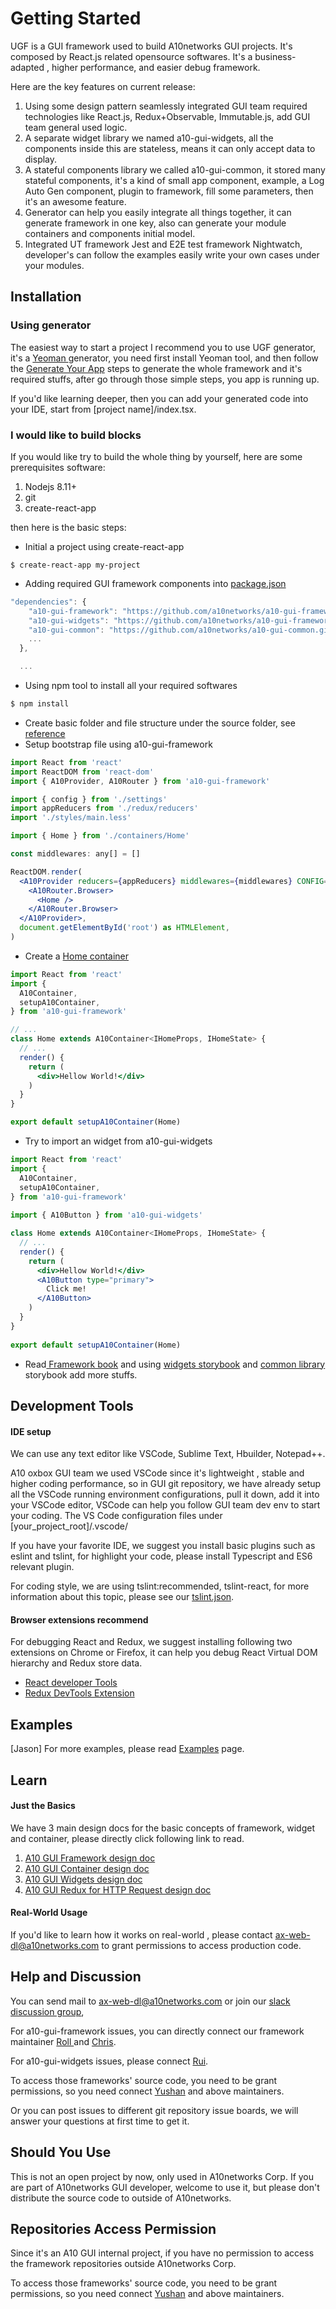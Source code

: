 # Getting Started

UGF is a GUI framework used to build A10networks GUI projects. It's composed by React.js related opensource  softwares. It's a business-adapted , higher performance, and easier debug framework.

Here are the key features on current release:

1. Using some design pattern seamlessly integrated GUI team required technologies like React.js, Redux+Observable, Immutable.js, add GUI team general used logic.
2. A separate widget library we named a10-gui-widgets, all the components inside this are stateless, means it can only accept data to display.
3. A stateful components library we called a10-gui-common, it stored many stateful components, it's a kind of small app component, example, a Log Auto Gen component, plugin to framework, fill some parameters, then it's an awesome feature.
4. Generator can help you easily integrate all things together, it can generate framework in one key, also can generate your module containers and components initial model.
5. Integrated UT framework Jest and E2E test framework Nightwatch,  developer's can follow the examples easily write your own cases under your modules.

## Installation

### Using generator 

The easiest way to start a project I recommend you to use UGF generator, it's a [Yeoman ](https://yeoman.io/)generator, you need first install Yeoman tool, and then follow the [Generate Your App](generate-your-app.md)  steps to generate the whole framework and it's required stuffs,  after go through those simple steps, you app is running up. 

If you'd like learning deeper, then you can add your generated code into your IDE,  start from \[project name\]/index.tsx.

### I would like to build blocks

If you would like try to build the whole thing by yourself,  here are some prerequisites software:

1. Nodejs 8.11+ 
2. git
3. create-react-app

then here is the basic steps:

* Initial a project using create-react-app

```text
$ create-react-app my-project
```

*  Adding required GUI framework components into [package.json](https://github.com/a10networks/a10-gui-ugf-template/blob/master/package.json)

```javascript
"dependencies": {
    "a10-gui-framework": "https://github.com/a10networks/a10-gui-framework.git",
    "a10-gui-widgets": "https://github.com/a10networks/a10-gui-framework.git",
    "a10-gui-common": "https://github.com/a10networks/a10-gui-common.git",
    ...
  },

  ...
```

* Using npm tool to install all your required softwares

```bash
$ npm install
```

* Create basic folder and file structure under the source folder, see [reference](https://github.com/a10networks/a10-gui-ugf-template/tree/master/src)
* Setup bootstrap file using a10-gui-framework

```jsx
import React from 'react'
import ReactDOM from 'react-dom'
import { A10Provider, A10Router } from 'a10-gui-framework'

import { config } from './settings'
import appReducers from './redux/reducers'
import './styles/main.less'

import { Home } from './containers/Home'

const middlewares: any[] = []

ReactDOM.render(
  <A10Provider reducers={appReducers} middlewares={middlewares} CONFIG={config}>
    <A10Router.Browser>
      <Home />
    </A10Router.Browser>
  </A10Provider>,
  document.getElementById('root') as HTMLElement,
)
```

* Create a [Home container](https://github.com/a10networks/a10-gui-ugf-template/blob/master/src/containers/Home/Home.tsx)

```jsx
import React from 'react'
import {
  A10Container,
  setupA10Container,
} from 'a10-gui-framework'

// ...
class Home extends A10Container<IHomeProps, IHomeState> {
  // ...
  render() {
    return (
      <div>Hellow World!</div>
    )
  }
}

export default setupA10Container(Home)
```

* Try to import an widget from a10-gui-widgets

```jsx
import React from 'react'
import {
  A10Container,
  setupA10Container,
} from 'a10-gui-framework'
​
import { A10Button } from 'a10-gui-widgets'

class Home extends A10Container<IHomeProps, IHomeState> {
  // ...
  render() {
    return (
      <div>Hellow World!</div>
      <A10Button type="primary">
        Click me!
      </A10Button>
    )
  }
}
​
export default setupA10Container(Home)
```

* Read[ Framework book](../main-repositories/a10-gui-framework.md) and using [widgets storybook](../main-repositories/a10-gui-widgets.md) and [common library](../main-repositories/a10-stateful-common-library.md) storybook add more stuffs.

## Development Tools

#### IDE setup

We can use any text editor like VSCode, Sublime Text, Hbuilder, Notepad++. 

A10 oxbox GUI team we used VSCode since it's lightweight , stable and higher coding performance, so in GUI git repository, we have already setup all the VSCode running environment configurations, pull it down, add it into your VSCode editor, VSCode can help you follow GUI team dev env to start your coding. The VS Code configuration files under \[your\_project\_root\]/.vscode/

If you have your favorite IDE,  we suggest you install basic plugins such as eslint and tslint, for highlight your code, please install Typescript and ES6 relevant plugin.

For coding style, we are using  tslint:recommended, tslint-react, for more information about this topic, please see our [tslint.json](https://github.com/a10networks/a10-gui-ugf-template/blob/master/tslint.json).

#### Browser extensions recommend

For debugging React and Redux, we suggest installing following two extensions on Chrome or Firefox, it can help you debug React Virtual DOM hierarchy and Redux store data.

* [React developer Tools](https://github.com/facebook/react-devtools)
* [Redux DevTools Extension](https://github.com/zalmoxisus/redux-devtools-extension)

## Examples

\[Jason\] For more examples,  please read [Examples](examples.md) page.

## Learn 

#### Just the Basics

We have 3 main design docs for the basic concepts of framework, widget and container, please directly click following link to read.

1. [A10 GUI Framework design doc](https://github.com/a10networks/a10networks.github.io/raw/0.7.0/design-docs/A10-GUI-Framework-Design-v1.1a.docx)
2. [A10 GUI Container design doc](https://github.com/a10networks/a10networks.github.io/raw/0.7.0/design-docs/A10-Container-Design-v1.0a.docx)
3. [A10 GUI Widgets design doc](https://github.com/a10networks/a10networks.github.io/raw/0.7.0/design-docs/A10-GUI-Widgets-v1.1a.docx)
4. [A10 GUI Redux for HTTP Request design doc](https://github.com/a10networks/a10networks.github.io/raw/0.7.0/design-docs/A10ReduxHTTP_design_v1.0b.docx) 

#### Real-World Usage

If you'd like to learn how it works on real-world , please contact [ax-web-dl@a10networks.com](mailto:ax-web-dl@a10networks.com) to grant permissions to access production code.

## Help and Discussion

You can send mail to [ax-web-dl@a10networks.com](mailto:ax-web-dl@a10networks.com) or join our [slack discussion group](https://a10webguiteam.slack.com/messages/CBJH1KJKD), 

For a10-gui-framework issues, you can directly connect our framework maintainer [Roll ](mailto:stsai@a10networks.com)and [Chris](mailto:christzhusiul@a10networks.com). 

For a10-gui-widgets issues, please connect [Rui](mailto:%20ruiz@a10networks.com).

To access those frameworks' source code,  you need to be grant permissions, so you need connect [Yushan](mailto:yhou@a10networks.com) and above maintainers.

Or you can post issues to different git repository issue boards, we will answer your questions at first time to get it.

## Should You Use

This is not an open project by now, only used in A10networks Corp. If you are part of A10networks GUI developer,  welcome to use it, but please don't distribute the source code to outside of A10networks.

## Repositories Access Permission

Since it's an A10 GUI internal project, if you have no permission to access the framework repositories outside A10networks Corp.

To access those frameworks' source code,  you need to be grant permissions, so you need connect [Yushan](mailto:yhou@a10networks.com) and above maintainers.



